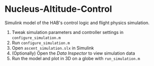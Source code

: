 # Nucleus-Altitude-Control
Simulink model of the HAB's control logic and flight physics simulation.

1. Tweak simulation parameters and controller settings in `configure_simulation.m`
2. Run `configure_simulation.m`
3. Open `ascent_simulation.slx` in Simulink
4. (Optionally) Open the _Data Inspector_ to view simulation data
5. Run the model and plot in 3D on a globe with `run_simulation.m`